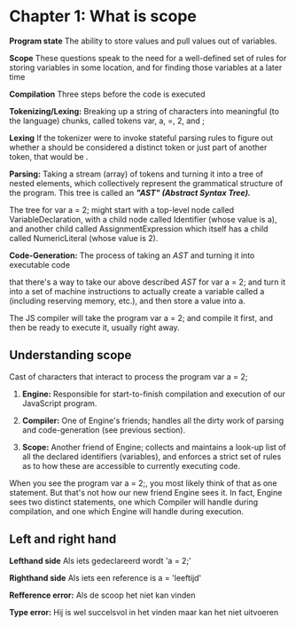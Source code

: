 # Chapter 1: What is scope

**Program state** The ability to store values and pull values out of variables.

**Scope** These questions speak to the need for a well-defined set of rules for storing variables in some location, and for finding those variables at a later time

**Compilation** Three steps before the code  is executed

**Tokenizing/Lexing:** Breaking up a string of characters into meaningful (to the language) chunks, called tokens var, a, =, 2, and ;

**Lexing** If the tokenizer were to invoke stateful parsing rules to figure out whether a should be considered a distinct token or just part of another token, that would be .

**Parsing:** Taking a stream (array) of tokens and turning it into a tree of nested elements, which collectively represent the grammatical structure of the program. This tree is called an **_"AST" (Abstract Syntax Tree)._**

The tree for var a = 2; might start with a top-level node called VariableDeclaration, with a child node called Identifier (whose value is a), and another child called AssignmentExpression which itself has a child called NumericLiteral (whose value is 2).

**Code-Generation:** The process of taking an _AST_ and turning it into executable code

that there's a way to take our above described _AST_ for var a = 2; and turn it into a set of machine instructions to actually create a variable called a (including reserving memory, etc.), and then store a value into a.

The JS compiler will take the program var a = 2; and compile it first, and then be ready to execute it, usually right away.


## Understanding scope
Cast of characters that interact to process the program var a = 2;


1. **Engine:** Responsible for start-to-finish compilation and execution of our JavaScript program.

2. **Compiler:** One of Engine's friends; handles all the dirty work of parsing and code-generation (see previous section).

3. **Scope:** Another friend of Engine; collects and maintains a look-up list of all the declared identifiers (variables), and enforces a strict set of rules as to how these are accessible to currently executing code.

When you see the program var a = 2;, you most likely think of that as one statement. But that's not how our new friend Engine sees it. In fact, Engine sees two distinct statements, one which Compiler will handle during compilation, and one which Engine will handle during execution.

## Left and right hand

**Lefthand side** Als iets gedeclareerd wordt 'a = 2;'

**Righthand side** Als iets een reference is a = 'leeftijd'

**Refference error:** Als de scoop het niet kan vinden

**Type error:** Hij is wel succelsvol in het vinden maar kan het niet uitvoeren
